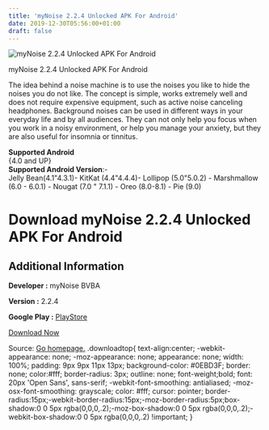 ```yaml
---
title: 'myNoise 2.2.4 Unlocked APK For Android'
date: 2019-12-30T05:56:00+01:00
draft: false
---
```


![myNoise 2.2.4 Unlocked APK For Android](https://i2.wp.com/apkhome.net/wp-content/uploads/2019/11/myNoise-2.2.4-Unlocked.png "myNoise 2.2.4 Unlocked APK For Android")

  

myNoise 2.2.4 Unlocked APK For Android

The idea behind a noise machine is to use the noises you like to hide the noises you do not like. The concept is simple, works extremely well and does not require expensive equipment, such as active noise canceling headphones. Background noises can be used in different ways in your everyday life and by all audiences. They can not only help you focus when you work in a noisy environment, or help you manage your anxiety, but they are also useful for insomnia or tinnitus.

**Supported Android**  
{4.0 and UP}  
**Supported Android Version**:-  
Jelly Bean(4.1"4.3.1)- KitKat (4.4"4.4.4)- Lollipop (5.0"5.0.2) - Marshmallow (6.0 - 6.0.1) - Nougat (7.0 " 7.1.1) - Oreo (8.0-8.1) - Pie (9.0)

Download myNoise 2.2.4 Unlocked APK For Android
===============================================

Additional Information
----------------------

**Developer :** myNoise BVBA

**Version :** 2.2.4

**Google Play :** [PlayStore](https://play.google.com/store/apps/details?id=com.mynoise.mynoise)

  

[Download Now](https://store4app.co/post/mynoise-2-2-4-unlocked-apk-for-android_1574008626)

  
Source: [Go homepage.](https://store4app.co/post/mynoise-2-2-4-unlocked-apk-for-android_1574008626) .downloadtop{ text-align:center; -webkit-appearance: none; -moz-appearance: none; appearance: none; width: 100%; padding: 9px 9px 11px 13px; background-color: #0EBD3F; border: none; color:#fff; border-radius: 3px; outline: none; font-weight;bold; font: 20px 'Open Sans', sans-serif; -webkit-font-smoothing: antialiased; -moz-osx-font-smoothing: grayscale; color: #fff; cursor: pointer; border-radius:15px;-webkit-border-radius:15px;-moz-border-radius:5px;box-shadow:0 0 5px rgba(0,0,0,.2);-moz-box-shadow:0 0 5px rgba(0,0,0,.2);-webkit-box-shadow:0 0 5px rgba(0,0,0,.2) !important; }